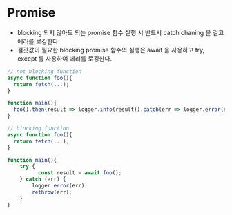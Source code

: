 # Promise

- blocking 되지 않아도 되는 promise 함수 실행 시 반드시 catch chaning 을 걸고 에러를 로깅한다.
- 결괏값이 필요한 blocking promise 함수의 실행은 await 을 사용하고 try, except 를 사용하여 에러를 로깅한다.

```jsx
// not blocking function
async function foo(){
  return fetch(...);
}

function main(){
  foo().then(result => logger.info(result)).catch(err => logger.error(err));
}
```


```jsx
// blocking function
async function foo(){
  return fetch(...);
}

function main(){
	try {
		  const result = await foo();
	} catch (err) {
		logger.error(err);
		rethrow(err);
	}
}
```